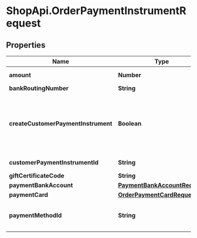# ShopApi.OrderPaymentInstrumentRequest

## Properties
Name | Type | Description | Notes
------------ | ------------- | ------------- | -------------
**amount** | **Number** | The payment transaction amount. | [optional] 
**bankRoutingNumber** | **String** | The bank routing number. | [optional] 
**createCustomerPaymentInstrument** | **Boolean** | A flag indicating whether a related customer payment instrument should be created. The CustomerPaymentInstrument  is only created when the OrderPaymentInstrument was authorized successfully. | [optional] 
**customerPaymentInstrumentId** | **String** | The id of a customer payment instrument. | [optional] 
**giftCertificateCode** | **String** | The gift certificate code. | [optional] 
**paymentBankAccount** | [**PaymentBankAccountRequest**](PaymentBankAccountRequest.md) |  | [optional] 
**paymentCard** | [**OrderPaymentCardRequest**](OrderPaymentCardRequest.md) |  | [optional] 
**paymentMethodId** | **String** | The payment method id. Optional if a customer payment instrument id is specified. | [optional] 
